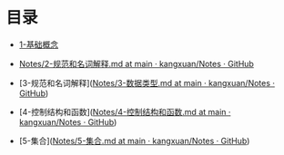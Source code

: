 # 目录

- [1-基础概念](https://github.com/kangxuan/Notes/blob/main/golang/%E5%9F%BA%E7%A1%80/1-%E5%9F%BA%E7%A1%80%E6%A6%82%E7%8E%87.md)

- [Notes/2-规范和名词解释.md at main · kangxuan/Notes · GitHub](https://github.com/kangxuan/Notes/blob/main/golang/%E5%9F%BA%E7%A1%80/2-%E8%A7%84%E8%8C%83%E5%92%8C%E5%90%8D%E8%AF%8D%E8%A7%A3%E9%87%8A.md)

- [3-规范和名词解释]([Notes/3-数据类型.md at main · kangxuan/Notes · GitHub](https://github.com/kangxuan/Notes/blob/main/golang/%E5%9F%BA%E7%A1%80/3-%E6%95%B0%E6%8D%AE%E7%B1%BB%E5%9E%8B.md))

- [4-控制结构和函数]([Notes/4-控制结构和函数.md at main · kangxuan/Notes · GitHub](https://github.com/kangxuan/Notes/blob/main/golang/%E5%9F%BA%E7%A1%80/4-%E6%8E%A7%E5%88%B6%E7%BB%93%E6%9E%84%E5%92%8C%E5%87%BD%E6%95%B0.md))

- [5-集合]([Notes/5-集合.md at main · kangxuan/Notes · GitHub](https://github.com/kangxuan/Notes/blob/main/golang/%E5%9F%BA%E7%A1%80/5-%E9%9B%86%E5%90%88.md))


